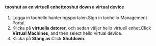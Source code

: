 #### <a name="tooshut-down-a-virtual-device"></a><span data-ttu-id="94c37-101">tooshut av en virtuell enhet</span><span class="sxs-lookup"><span data-stu-id="94c37-101">tooshut down a virtual device</span></span>
1. <span data-ttu-id="94c37-102">Logga in toohello hanteringsportalen.</span><span class="sxs-lookup"><span data-stu-id="94c37-102">Sign in toohello Management Portal.</span></span>
2. <span data-ttu-id="94c37-103">Klicka på **virtuella datorer**, och sedan väljer hello virtuell enhet.</span><span class="sxs-lookup"><span data-stu-id="94c37-103">Click **Virtual Machines**, and then select hello virtual device.</span></span>
3. <span data-ttu-id="94c37-104">Klicka på **Stäng av**.</span><span class="sxs-lookup"><span data-stu-id="94c37-104">Click **Shutdown**.</span></span>

